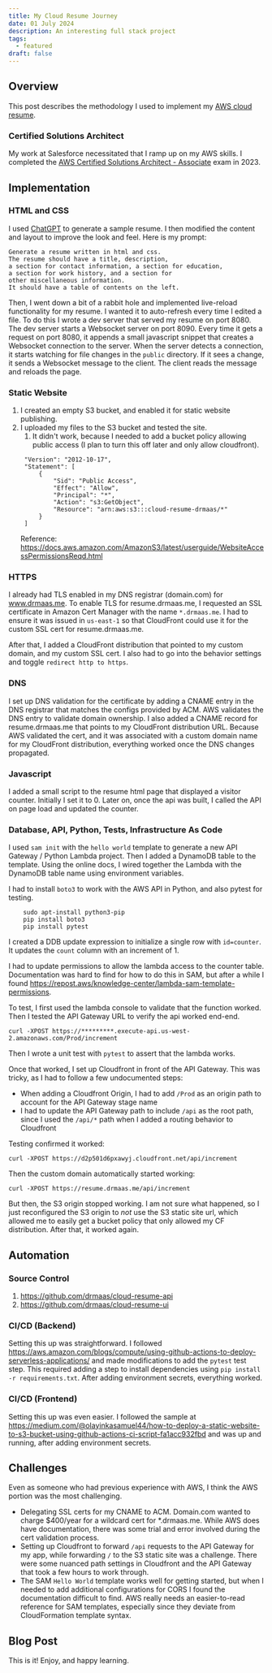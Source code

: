 ```yaml
---
title: My Cloud Resume Journey
date: 01 July 2024
description: An interesting full stack project
tags:
  - featured
draft: false
---
```


## Overview

This post describes the methodology I used to implement my [AWS cloud resume](https://cloudresumechallenge.dev/docs/the-challenge/aws/).

### Certified Solutions Architect

My work at Salesforce necessitated that I ramp up on my AWS skills. I completed the [AWS Certified Solutions Architect - Associate](https://aws.amazon.com/certification/certified-solutions-architect-associate/?ch=sec&sec=rmg&d=1) exam in 2023.

## Implementation

### HTML and CSS

I used [ChatGPT](https://chatgpt.com) to generate a sample resume. I then modified the content and layout to improve the look and feel. Here is my prompt:

```
Generate a resume written in html and css. 
The resume should have a title, description, 
a section for contact information, a section for education, 
a section for work history, and a section for 
other miscellaneous information. 
It should have a table of contents on the left.
```

Then, I went down a bit of a rabbit hole and implemented live-reload functionality for my resume. I wanted it to auto-refresh every time I edited a file. To do this I wrote a dev server that served my resume on port 8080. The dev server starts a Websocket server on port 8090. Every time it gets a request on port 8080, it appends a small javascript snippet that creates a Websocket connection to the server. When the server detects a connection, it starts watching for file changes in the `public` directory. If it sees a change, it sends a Websocket message to the client. The client reads the message and reloads the page.

### Static Website

1. I created an empty S3 bucket, and enabled it for static website publishing.
2. I uploaded my files to the S3 bucket and tested the site.
   1. It didn't work, because I needed to add a bucket policy allowing public access (I plan to turn this off later and only allow cloudfront).
   ```
    "Version": "2012-10-17",
    "Statement": [
        {
            "Sid": "Public Access",
            "Effect": "Allow",
            "Principal": "*",
            "Action": "s3:GetObject",
            "Resource": "arn:aws:s3:::cloud-resume-drmaas/*"
        }
    ]
   ```
   Reference: https://docs.aws.amazon.com/AmazonS3/latest/userguide/WebsiteAccessPermissionsReqd.html


### HTTPS

I already had TLS enabled in my DNS registrar (domain.com) for www.drmaas.me. To enable TLS for resume.drmaas.me, I requested an SSL certificate in Amazon Cert Manager with the name `*.drmaas.me`. I had to ensure it was issued in `us-east-1` so that CloudFront could use it for the custom SSL cert for resume.drmaas.me.

After that, I added a CloudFront distribution that pointed to my custom domain, and my custom SSL cert. I also had to go into the behavior settings and toggle `redirect http to https`.

### DNS
I set up DNS validation for the certificate by adding a CNAME entry in the DNS registrar that matches the configs provided by ACM. AWS validates the DNS entry to validate domain ownership. I also added a CNAME record for resume.drmaas.me that points to my CloudFront distribution URL. Because AWS validated the cert, and it was associated with a custom domain name for my CloudFront distribution, everything worked once the DNS changes propagated.

### Javascript

I added a small script to the resume html page that displayed a visitor counter. Initially I set it to 0. Later on, once the api was built, I called the API on page load and updated the counter.

### Database, API, Python, Tests, Infrastructure As Code

I used `sam init` with the `hello world` template to generate a new API Gateway / Python Lambda project. Then I added a DynamoDB table to the template. Using the online docs, I wired together the Lambda with the DynamoDB table name using environment variables.

I had to install `boto3` to work with the AWS API in Python, and also pytest for testing.
```
    sudo apt-install python3-pip
    pip install boto3
    pip install pytest
```

I created a DDB update expression to initialize a single row with `id=counter`. It updates the `count` column with an increment of 1.

I had to update permissions to allow the lambda access to the counter table. Documentation was hard to find for how to do this in SAM, but after a while I found https://repost.aws/knowledge-center/lambda-sam-template-permissions.

To test, I first used the lambda console to validate that the function worked. Then I tested the API Gateway URL to verify the api worked end-end.

```
curl -XPOST https://*********.execute-api.us-west-2.amazonaws.com/Prod/increment
```

Then I wrote a unit test with `pytest` to assert that the lambda works.

Once that worked, I set up Cloudfront in front of the API Gateway. This was tricky, as I had to follow a few undocumented steps:
* When adding a Cloudfront Origin, I had to add `/Prod` as an origin path to account for the API Gateway stage name
* I had to update the API Gateway path to include `/api` as the root path, since I used the `/api/*` path when I added a routing behavior to Cloudfront

Testing confirmed it worked:
```
curl -XPOST https://d2p501d6pxawyj.cloudfront.net/api/increment
```

Then the custom domain automatically started working:
```
curl -XPOST https://resume.drmaas.me/api/increment
```

But then, the S3 origin stopped working. I am not sure what happened, so I just reconfigured the S3 origin to *not* use the S3 static site url, which allowed me to easily get a bucket policy that only allowed my CF distribution. After that, it worked again.

## Automation

### Source Control

1. https://github.com/drmaas/cloud-resume-api
1. https://github.com/drmaas/cloud-resume-ui

### CI/CD (Backend)

Setting this up was straightforward. I followed https://aws.amazon.com/blogs/compute/using-github-actions-to-deploy-serverless-applications/ and made modifications to add the `pytest` test step. This required adding a step to install dependencies using `pip install -r requirements.txt`. After adding environment secrets, everything worked.

### CI/CD (Frontend)

Setting this up was even easier. I followed the sample at https://medium.com/@olayinkasamuel44/how-to-deploy-a-static-website-to-s3-bucket-using-github-actions-ci-script-fa1acc932fbd and was up and running, after adding environment secrets.

## Challenges

Even as someone who had previous experience with AWS, I think the AWS portion was the most challenging. 
* Delegating SSL certs for my CNAME to ACM. Domain.com wanted to charge $400/year for a wildcard cert for *.drmaas.me. While AWS does have documentation, there was some trial and error involved during the cert validation process.
* Setting up Cloudfront to forward `/api` requests to the API Gateway for my app, while forwarding `/` to the S3 static site was a challenge. There were some nuanced path settings in Cloudfront and the API Gateway that took a few hours to work through.
* The SAM `Hello World` template works well for getting started, but when I needed to add additional configurations for CORS I found the documentation difficult to find. AWS really needs an easier-to-read reference for SAM templates, especially since they deviate from CloudFormation template syntax.

## Blog Post 

This is it! Enjoy, and happy learning.